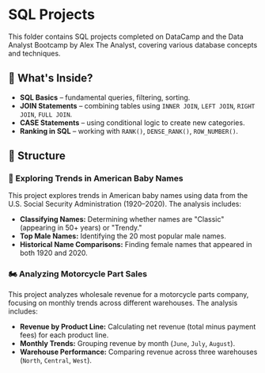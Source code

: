 # SQL Projects
This folder contains SQL projects completed on DataCamp and the Data Analyst Bootcamp by Alex The Analyst, covering various database concepts and techniques.

## 🔹 What's Inside?
- **SQL Basics** – fundamental queries, filtering, sorting.
- **JOIN Statements** – combining tables using `INNER JOIN`, `LEFT JOIN`, `RIGHT JOIN`, `FULL JOIN`.
- **CASE Statements** – using conditional logic to create new categories.
- **Ranking in SQL** – working with `RANK()`, `DENSE_RANK()`, `ROW_NUMBER()`.
  
## 📂 Structure

### 👶 Exploring Trends in American Baby Names

This project explores trends in American baby names using data from the U.S. Social Security Administration (1920–2020). The analysis includes:  
- **Classifying Names:** Determining whether names are "Classic" (appearing in 50+ years) or "Trendy."  
- **Top Male Names:** Identifying the 20 most popular male names.
- **Historical Name Comparisons:** Finding female names that appeared in both 1920 and 2020.

### 🏍️ Analyzing Motorcycle Part Sales

This project analyzes wholesale revenue for a motorcycle parts company, focusing on monthly trends across different warehouses. The analysis includes:

- **Revenue by Product Line:** Calculating net revenue (total minus payment fees) for each product line.  
- **Monthly Trends:** Grouping revenue by month (`June`, `July`, `August`).  
- **Warehouse Performance:** Comparing revenue across three warehouses (`North`, `Central`, `West`).  
